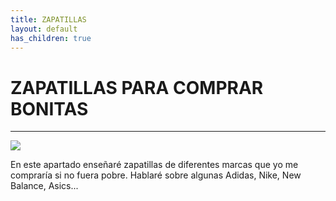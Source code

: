 ```yaml
---
title: ZAPATILLAS 
layout: default 
has_children: true
---
```

# **ZAPATILLAS PARA COMPRAR BONITAS** #
<hr>
<img src="https://static.posters.cz/image/750/posters/sneakers-hall-of-fame-i116105.jpg">

En este apartado enseñaré zapatillas de diferentes marcas que yo me compraría si no fuera pobre. 
Hablaré sobre algunas Adidas, Nike, New Balance, Asics...


